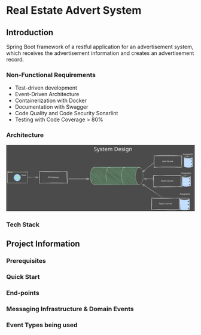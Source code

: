 # Real Estate Advert System

## Introduction

Spring Boot framework of a restful application for an advertisement system, which receives the advertisement information and creates an advertisement record.

### Non-Functional Requirements

* Test-driven development
* Event-Driven Architecture
* Containerization with Docker
* Documentation with Swagger
* Code Quality and Code Security Sonarlint
* Testing with Code Coverage > 80%

### Architecture

<p align="center">
<img src="assets/img/system-design.svg" alt="Architecture" title="Architecture"/>
</p>

### Tech Stack

## Project Information

### Prerequisites

### Quick Start

### End-points

### Messaging Infrastructure & Domain Events

### Event Types being used
